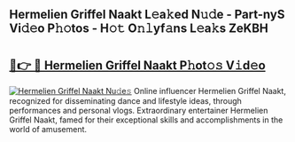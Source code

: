 ## Hermelien Griffel Naakt L𝚎a𝚔ed N𝚞𝚍e - Part-nyS Vi𝚍𝚎o P𝚑𝚘tos - H𝚘𝚝 O𝚗𝚕yf𝚊ns L𝚎a𝚔s ZeKBH

# <h2><a href="http://kf3bsq.oniu.top/?m=Hermelien+Griffel+Naakt">🔗👉 🔴 Hermelien Griffel Naakt P𝚑ot𝚘𝚜 V𝚒d𝚎o</a></h2>

[![Hermelien Griffel Naakt Nu𝚍e𝚜](https://i.imgur.com/0qMVB7G.gif)](http://kf3bsq.oniu.top/?m=Hermelien+Griffel+Naakt)
Online influencer Hermelien Griffel Naakt, recognized for disseminating dance and lifestyle ideas, through performances and personal vlogs. Extraordinary entertainer Hermelien Griffel Naakt, famed for their exceptional skills and accomplishments in the world of amusement.  
